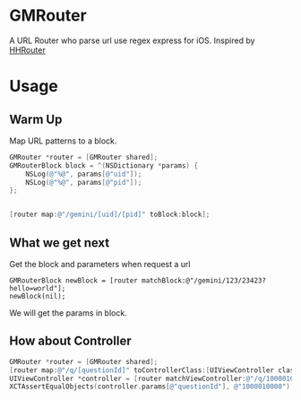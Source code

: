 # GMRouter
A URL Router who parse url use regex express for iOS. Inspired by [HHRouter](https://github.com/Huohua/HHRouter)

# Usage

## Warm Up

Map URL patterns to a block.

```Objective-C
GMRouter *router = [GMRouter shared];
GMRouterBlock block = ^(NSDictionary *params) {
    NSLog(@"%@", params[@"uid"]);
    NSLog(@"%@", params[@"pid"]);
};


[router map:@"/gemini/[uid]/[pid]" toBlock:block];

```

## What we get next

Get the block and parameters when request a url

```
GMRouterBlock newBlock = [router matchBlock:@"/gemini/123/23423?hello=world"];
newBlock(nil);
```

We will get the params in block.

## How about Controller

```Objective-C
GMRouter *router = [GMRouter shared];
[router map:@"/q/[questionId]" toControllerClass:[UIViewController class]];
UIViewController *controller = [router matchViewController:@"/q/1000010000?__ea=111"];
XCTAssertEqualObjects(controller.params[@"questionId"], @"1000010000");
```

